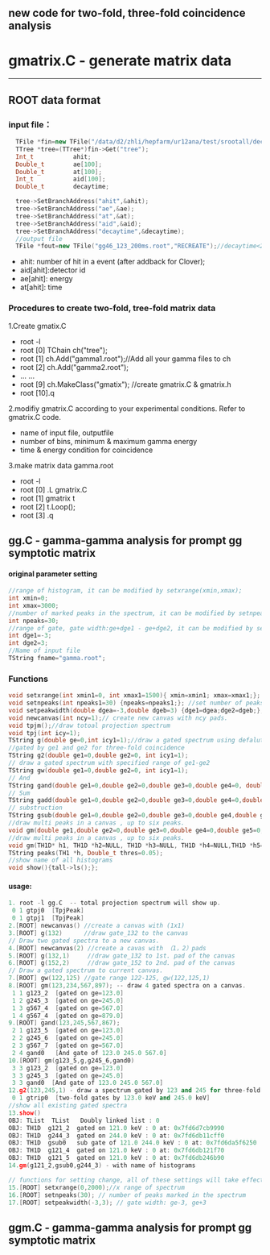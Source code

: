 ## new code for two-fold, three-fold coincidence analysis
# gmatrix.C - generate matrix data
---
## ROOT data format
### input file：
```cpp
  TFile *fin=new TFile("/data/d2/zhli/hepfarm/ur12ana/test/srootall/decay46_123_all.root");
  TTree *tree=(TTree*)fin->Get("tree");
  Int_t           ahit;
  Double_t        ae[100];  
  Double_t        at[100];  
  Int_t           aid[100];   
  Double_t        decaytime;

  tree->SetBranchAddress("ahit",&ahit);
  tree->SetBranchAddress("ae",&ae);
  tree->SetBranchAddress("at",&at);
  tree->SetBranchAddress("aid",&aid);
  tree->SetBranchAddress("decaytime",&decaytime);
  //output file
  TFile *fout=new TFile("gg46_123_200ms.root","RECREATE");//decaytime<200ms;
  ```
- ahit: number of hit in a event (after addback for Clover);
- aid[ahit]:detector id
- ae[ahit]: energy
- at[ahit]: time

### Procedures to create two-fold, tree-fold matrix data
1.Create gmatix.C
- root -l
- root [0] TChain ch("tree");
- root [1] ch.Add("gamma1.root");//Add all your gamma files to ch
- root [2] ch.Add("gamma2.root");
- ... ...
- root [9] ch.MakeClass("gmatix"); //create gmatrix.C & gmatrix.h
- root [10].q

2.modifiy gmatrix.C according to your experimental conditions. Refer to gmatrix.C code.
 - name of input file, outputfile
 - number of bins, minimum & maximum gamma energy 
 - time & energy condition for coincidence

3.make matrix data gamma.root
- root -l
- root [0] .L gmatrix.C
- root [1] gmatrix t
- root [2] t.Loop();
- root [3] .q

## gg.C - gamma-gamma analysis for prompt gg symptotic matrix
#### original parameter setting 
 ```cpp
//range of histogram, it can be modified by setxrange(xmin,xmax); 
int xmin=0;
int xmax=3000;
//number of marked peaks in the spectrum, it can be modified by setnpeaks(npeaks); 
int npeaks=30;
//range of gate, gate width:ge+dge1 - ge+dge2, it can be modified by setgatewidth(dge1,dge2)
int dge1=-3;
int dge2=3;
//Name of input file
TString fname="gamma.root";
```
### Functions
 ```cpp
void setxrange(int xmin1=0, int xmax1=1500){ xmin=xmin1; xmax=xmax1;}; //set range of x-axis
void setnpeaks(int npeaks1=30) {npeaks=npeaks1;}; //set number of peaks found in TSpecturm. 
void setpeakwidth(double dgea=-3,double dgeb=3) {dge1=dgea;dge2=dgeb;};// set gated range: ge+dgea, ge+dgeb
void newcanvas(int ncy=1);// create new canvas with ncy pads.
void tpjm();//draw totoal projection spectrum 
void tpj(int icy=1);
TString g(double ge=0,int icy1=1);//draw a gated spectrum using defalut width setting.
//gated by ge1 and ge2 for three-fold coincidence
TString g2(double ge1=0,double ge2=0, int icy1=1);
// draw a gated spectrum with specified range of ge1-ge2
TString gw(double ge1=0,double ge2=0, int icy1=1);
// And
TString gand(double ge1=0,double ge2=0,double ge3=0,double ge4=0, double ge5=0,double ge6=0);
// Sum
TString gadd(double ge1=0,double ge2=0,double ge3=0,double ge4=0,double ge5=0,double ge6=0);
// substruction
TString gsub(double ge1=0,double ge2=0,double ge3=0,double ge4,double ge5=0,double ge6=0); 
//draw multi peaks in a canvas , up to six peaks.
void gm(double ge1,double ge2=0,double ge3=0,double ge4=0,double ge5=0,double ge6=0);
//draw multi peaks in a canvas , up to six peaks.
void gm(TH1D* h1, TH1D *h2=NULL, TH1D *h3=NULL, TH1D *h4=NULL,TH1D *h5=NULL, TH1D *h6=NULL);
TString peaks(TH1 *h, Double_t thres=0.05);
//show name of all histograms
void show(){tall->ls();};
```
#### usage:
 ```cpp
1. root -l gg.C  -- total projection spectrum will show up.
  0 1 gtpj0  [TpjPeak]
  0 1 gtpj1  [TpjPeak]
2.[ROOT] newcanvas() //create a canvas with (1x1)
3.[ROOT] g(132)      //draw gate_132 to the canvas
// Draw two gated spectra to a new canvas.
4.[ROOT] newcanvas(2) //create a cavas with （1，2）pads
5.[ROOT] g(132,1)     //draw gate_132 to 1st. pad of the canvas
6.[ROOT] g(152,2)     //draw gate_152 to 2nd. pad of the canvas
// Draw a gated spectrum to current canvas.
7.[ROOT] gw(122,125) //gate range 122-125, gw(122,125,1)
8.[ROOT] gm(123,234,567,897); -- draw 4 gated spectra on a canvas.
  1 1 g123_2  [gated on ge=123.0]
  1 2 g245_3  [gated on ge=245.0]
  1 3 g567_4  [gated on ge=567.0]
  1 4 g567_4  [gated on ge=879.0]
9.[ROOT] gand(123,245,567,867);
  2 1 g123_5  [gated on ge=123.0]
  2 2 g245_6  [gated on ge=245.0]
  2 3 g567_7  [gated on ge=567.0]
  2 4 gand0   [And gate of 123.0 245.0 567.0]
10.[ROOT] gm(g123_5,g,g245_6,gand0)
  3 3 g123_2  [gated on ge=123.0]
  3 3 g245_3  [gated on ge=245.0]
  3 3 gand0  [And gate of 123.0 245.0 567.0]
12.g2(123,245,1) - draw a spectrum gated by 123 and 245 for three-fold coincidence
  0 1 gtrip0  [two-fold gates by 123.0 keV and 245.0 keV]
//show all existing gated spectra
13.show()
OBJ: TList	TList	Doubly linked list : 0
 OBJ: TH1D	g121_2	gated on 121.0 keV : 0 at: 0x7fd6d7cb9990
 OBJ: TH1D	g244_3	gated on 244.0 keV : 0 at: 0x7fd6db11cff0
 OBJ: TH1D	gsub0	sub gate of 121.0 244.0 keV : 0 at: 0x7fd6da5f6250
 OBJ: TH1D	g121_4	gated on 121.0 keV : 0 at: 0x7fd6db121f70
 OBJ: TH1D	g121_5	gated on 121.0 keV : 0 at: 0x7fd6db246b90
14.gm(g121_2,gsub0,g244_3) - with name of histograms

// functions for setting change, all of these settings will take effect for the next drawing. 
15.[ROOT] setxrange(0,2000);//x range of spectrum
16.[ROOT] setnpeaks(30); // number of peaks marked in the spectrum
17.[ROOT] setpeakwidth(-3,3); // gate width: ge-3, ge+3

```
## ggm.C - gamma-gamma analysis for prompt gg symptotic matrix

